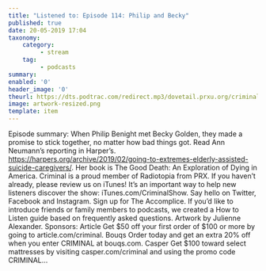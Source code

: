```yaml
---
title: "Listened to: Episode 114: Philip and Becky"
published: true
date: 20-05-2019 17:04
taxonomy:
    category:
         - stream
    tag:
         - podcasts
summary:
enabled: '0'
header_image: '0'
theurl: https://dts.podtrac.com/redirect.mp3/dovetail.prxu.org/criminal/1ec41808-1f14-40d2-b038-c4ccedbc358a/Episode_114_Philip_and_Becky_Part_1.mp3
image: artwork-resized.png
template: item
---
```

 
Episode summary: When Philip Benight met Becky Golden, they made a promise to stick together, no matter how bad things got. Read Ann Neumann’s reporting in Harper’s. https://harpers.org/archive/2019/02/going-to-extremes-elderly-assisted-suicide-caregivers/. Her book is The Good Death: An Exploration of Dying in America. Criminal is a proud member of Radiotopia from PRX. If you haven’t already, please review us on iTunes! It’s an important way to help new listeners discover the show: iTunes.com/CriminalShow. Say hello on Twitter, Facebook and Instagram. Sign up for The Accomplice. If you’d like to introduce friends or family members to podcasts, we created a How to Listen guide based on frequently asked questions. Artwork by Julienne Alexander. Sponsors: Article Get $50 off your first order of $100 or more by going to article.com/criminal. Bouqs Order today and get an extra 20% off when you enter CRIMINAL at bouqs.com. Casper Get $100 toward select mattresses by visiting casper.com/criminal and using the promo code CRIMINAL…
